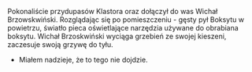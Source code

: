 Pokonaliście przydupasów Klastora oraz dołączył do was Wichał Brzowskwiński. Rozglądając się po pomieszczeniu - gęsty pył Boksytu w powietrzu, światło pieca oświetlające narzędzia używane do obrabiana boksytu. 
Wichał Brzoskwiński wyciąga grzebień ze swojej kieszeni, zaczesuje swoją grzywę do tyłu.
- Miałem nadzieje, że to tego nie dojdzie. 